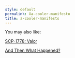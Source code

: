 ```yaml
---
style: default
permalink: Xa-cooler-manifesto
title: a-cooler-manifesto
---
```

You may also like:

[SCP-1778: Valor](http://scp-wiki.net/scp-1778)

[And Then What Happened?](http://scp-wiki.net/and-then-what-happened)
